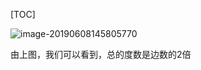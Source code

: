 [TOC]

![image-20190608145805770](/Users/chenyansong/Documents/note/images/discrete_math/image-20190608145805770.png)

由上图，我们可以看到，总的度数是边数的2倍

